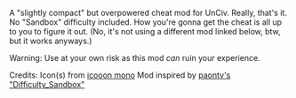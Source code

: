 A "slightly compact" but overpowered cheat mod for UnCiv. Really, that's it.
No "Sandbox" difficulty included. How you're gonna get the cheat is all up to you to figure it out.
(No, it's not using a different mod linked below, btw, but it works anyways.)

Warning: Use at your own risk as this mod *can* ruin your experience.


Credits:
Icon(s) from [icooon mono](https://icooon-mono.com/)
Mod inspired by [paontv's "Difficulty_Sandbox"](https://github.com/paontv/Difficulty_Sandbox/)